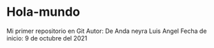 # Hola-mundo
Mi primer repositorio en Git
Autor: De Anda neyra Luis Angel
Fecha de inicio: 9 de octubre del 2021
